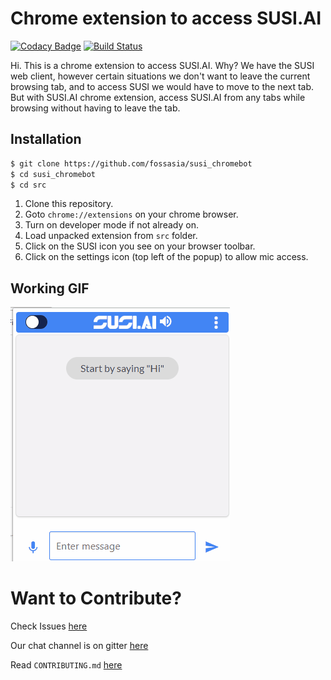 # Chrome extension to access SUSI.AI

[![Codacy Badge](https://api.codacy.com/project/badge/Grade/98a620d9aed84320ab5d38e03e23a09b)](https://www.codacy.com/app/zamhaq/susi_chromebot?utm_source=github.com&utm_medium=referral&utm_content=fossasia/susi_chromebot&utm_campaign=badger)
[![Build Status](https://travis-ci.org/fossasia/susi_chromebot.svg?branch=master)](https://travis-ci.org/fossasia/susi_chromebot)

Hi. This is a chrome extension to access SUSI.AI.
Why? We have the SUSI web client, however certain situations we don't want to leave the current browsing tab, and to access SUSI we would have to move to the next tab. But with SUSI.AI chrome extension, access SUSI.AI from any tabs while browsing without having to leave the tab.

## Installation

```sh
$ git clone https://github.com/fossasia/susi_chromebot
$ cd susi_chromebot
$ cd src
```

1. Clone this repository.
2. Goto `chrome://extensions` on your chrome browser.
3. Turn on developer mode if not already on.
4. Load unpacked extension from `src` folder.
5. Click on the SUSI icon you see on your browser toolbar.
6. Click on the settings icon (top left of the popup) to allow mic access.

## Working GIF

![SUSI_CHROMEBOT_GIF](https://github.com/fossasia/susi_chromebot/blob/master/susi_chromebot.gif)


# Want to Contribute?

Check Issues [here](https://github.com/fossasia/susi_chromebot/issues)

Our chat channel is on gitter [here](https://gitter.im/fossasia/susi_server)

Read `CONTRIBUTING.md` [here](https://github.com/fossasia/susi_chromebot/blob/master/CONTRIBUTING.md)
